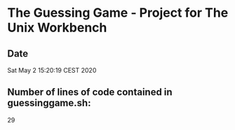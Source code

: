 # The Guessing Game - Project for The Unix Workbench
## Date
Sat May  2 15:20:19 CEST 2020
## Number of lines of code contained in guessinggame.sh:
29

